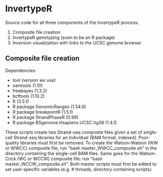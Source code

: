 # InvertypeR
Source code for all three components of the InvertypeR process:
1. Composite file creation
2. InvertypeR genotyping (soon to be an R package)
3. Inversion visualization with links to the UCSC genome browser

Composite file creation
-----------------------
Dependencies:
  - *tool (version we use)*
  - samtools (1.10)
  - freebayes (1.3.2)
  - bcftools (1.10.2)
  - R (3.5.1)
  - R package GenomicRanges (1.34.0)
  - R package breakpointR (1.5.1)
  - R package StrandPhaseR (0.99)
  - R package BSgenome.Hsapiens.UCSC.hg38 (1.4.1)

These scripts create two Strand-seq composite files given a set of single-cell Strand-seq libraries for an individual (BAM format, indexed). Poor-quality libraries must first be removed. To create the Watson-Watson (WW or WWCC) composite file, run "bash master_WWCC_composite.sh" in the directory containing the single-cell BAM files. Same goes for the Watson-Crick (WC or WCCW) composite file: run "bash master_WCCW_composite.sh". Both master scripts must first be edited to set user-specific variables (e.g. # threads, directory containing scripts). 

